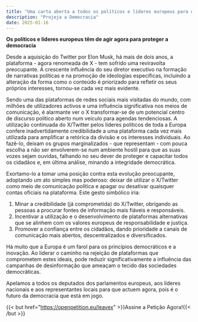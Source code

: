 ```yaml
---
title: "Uma carta aberta a todos os políticos e líderes europeus para que abandonem o X/Twitter"
description: "Projeja a Democracia"
date: 2025-01-16
---
```


**Os políticos e líderes europeus têm de agir agora para proteger a democracia**

Desde a aquisição do Twitter por Elon Musk, há mais de dois anos, a plataforma - agora renomeada de X - tem sofrido uma reviravolta preocupante. A crescente influência do seu diretor executivo na formação de narrativas políticas e na promoção de ideologias específicas, incluindo a alteração da forma como o conteúdo é priorizado para refletir os seus próprios interesses, tornou-se cada vez mais evidente.

Sendo uma das plataformas de redes sociais mais visitadas do mundo, com milhões de utilizadores activos e uma influência significativa nos meios de comunicação, é alarmante ver o X transformar-se de um potencial centro de discurso político aberto num veículo para agendas tendenciosas.
A utilização continuada do X/Twitter pelos líderes políticos de toda a Europa confere inadvertidamente credibilidade a uma plataforma cada vez mais utilizada para amplificar a retórica da divisão e os interesses individuais. Ao fazê-lo, deixam os grupos marginalizados - que representam - com pouca escolha a não ser envolverem-se num ambiente hostil para que as suas vozes sejam ouvidas, falhando no seu dever de proteger e capacitar todos os cidadãos e, em última análise, minando a integridade democrática.

Exortamo-lo a tomar uma posição contra esta evolução preocupante, adoptando um ato simples mas poderoso: deixar de utilizar o X/Twitter como meio de comunicação política e apagar ou desativar quaisquer contas oficiais na plataforma. Este gesto simbólico iria:

1. Minar a credibilidade (já comprometida) do X/Twitter, obrigando as pessoas a procurar fontes de informação mais fiáveis e responsáveis.
1. Incentivar a utilização e o desenvolvimento de plataformas alternativas que se alinhem com os valores europeus de responsabilidade e justiça.
1. Promover a confiança entre os cidadãos, dando prioridade a canais de comunicação mais abertos, descentralizados e diversificados.

Há muito que a Europa é um farol para os princípios democráticos e a inovação. Ao liderar o caminho na rejeição de plataformas que comprometem estes ideais, pode reduzir significativamente a influência das campanhas de desinformação que ameaçam o tecido das sociedades democráticas.

Apelamos a todos os deputados dos parlamentos europeus, aos líderes nacionais e aos representantes locais para que actuem agora, pois é o futuro da democracia que está em jogo.

{{< but href="https://openpetition.eu/leavex" >}}Assine a Petição Agora!{{< /but >}}

